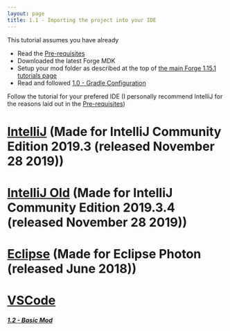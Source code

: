 ```yaml
---
layout: page
title: 1.1 - Importing the project into your IDE
---
```

This tutorial assumes you have already
- Read the [Pre-requisites](/tutorials/Pre-requisites)
- Downloaded the latest Forge MDK
- Setup your mod folder as described at the top of [the main Forge 1.15.1 tutorials page](/tutorials/1.15.1/forge/)
- Read and followed [1.0 - Gradle Configuration](/tutorials/1.15.1/forge/1.0-gradle-configuration/)

Follow the tutorial for your prefered IDE (I personally recommend IntelliJ for the reasons laid out in the [Pre-requisites](/tutorials/Pre-requisites))
# [IntelliJ](./intellij-2019.3/) (Made for IntelliJ Community Edition 2019.3 (released November 28 2019))
# [IntelliJ Old](./intellij-2018.3.4/) (Made for IntelliJ Community Edition 2019.3.4 (released November 28 2019))
# [Eclipse](./eclipse/) (Made for Eclipse Photon (released June 2018))
# [VSCode](./vscode/)

##### [1.2 - Basic Mod](../1.2-basic-mod)
